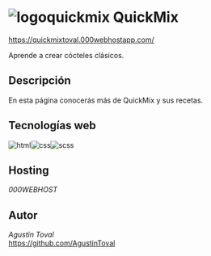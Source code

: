 
# ![logoquickmix](https://user-images.githubusercontent.com/101344852/217628342-43431b2f-cb5b-441a-b620-6863768b18fd.png) QuickMix
https://quickmixtoval.000webhostapp.com/

Aprende a crear cócteles clásicos.


## Descripción

En esta página conocerás más de QuickMix y sus recetas.

## Tecnologías web

![html](https://user-images.githubusercontent.com/101344852/217629823-977b7515-f537-429a-8370-52d7c7a21dda.png)![css](https://user-images.githubusercontent.com/101344852/217630093-66b5d226-b31e-498a-917a-00aa336fd3e6.png)![scss](https://user-images.githubusercontent.com/101344852/217630407-1ccc55b7-9739-4ead-9f24-99f72450465a.png)
   

## Hosting

_000WEBHOST_


## Autor

*Agustin Toval*  
https://github.com/AgustinToval
